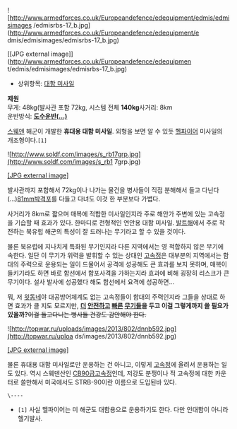 ![http://www.armedforces.co.uk/Europeandefence/edequipment/edmis/edmisimages
/edmisrbs-17_b.jpg](http://www.armedforces.co.uk/Europeandefence/edequipment/e
dmis/edmisimages/edmisrbs-17_b.jpg)

[[JPG external image]](http://www.armedforces.co.uk/Europeandefence/edequipmen
t/edmis/edmisimages/edmisrbs-17_b.jpg)

  * 상위항목: [대함 미사일](%EB%8C%80%ED%95%A8%20%EB%AF%B8%EC%82%AC%EC%9D%BC.md)  

**제원**   
무게: 48kg(발사관 포함 72kg, 시스템 전체 **140kg**사거리: 8km  
운반방식: **[도수운반(...)](http://extra1.egloos.com/3949411)**

[스웨덴](%EC%8A%A4%EC%9B%A8%EB%8D%B4.md) 해군이 개발한 **휴대용 대함 미사일**. 외형을 보면 알 수 있듯
[헬파이어](%ED%97%AC%ED%8C%8C%EC%9D%B4%EC%96%B4.md) 미사일의 개조형이다.`[1]`

![http://www.soldf.com/images/s_rb17grp.jpg](http://www.soldf.com/images/s_rb1
7grp.jpg)

[[JPG external image]](http://www.soldf.com/images/s_rb17grp.jpg)

발사관까지 포함해서 72kg이나 나가는 물건을 병사들이 직접 분해해서 들고 다닌다(...)[81mm박격포](81mm%20%EB%B0%95%EA%B2%A9%ED%8F%AC.md)를 다들고 다녀도 이것 한 부분보다 가볍다.

사거리가 8km로 짧으며 매복에 적합한 미사일인지라 주로 해안가 주변에 있는 고속정을 기습할 때 효과가 있다. 한마디로 전형적인 연안용 대함
미사일. [발트해](%EB%B0%9C%ED%8A%B8%ED%95%B4.md)에서 주로 작전하는 북유럽 해군의 특성이 잘 드러나는
무기라고 할 수 있을 것이다.

물론 북유럽에 지나치게 특화된 무기인지라 다른 지역에서는 영 적합하지 않은 무기에 속한다. 일단 이 무기가 위력을 발휘할 수 있는 상대인
[고속정](%EA%B3%A0%EC%86%8D%EC%A0%95.md)은 대부분의 지역에서는 함대의 주력으로 운용되는 일이 드물어서 공격에
성공해도 큰 효과를 보지 못하며, 매복이 들키기라도 하면 바로 함선에서 함포사격을 가하는지라 효과에 비해 굉장히 리스크가 큰 무기이다. 설사
발사에 성공했다 해도 함선에서 요격에 성공하면...

뭐, 저 [윗동네](%EB%B6%81%ED%95%9C.md)야 대공방어체계도 없는 고속정들이 함대의 주력인지라 그들을 상대로 하면
효과가 클 지도 모르지만, **[더](%ED%95%98%ED%91%BC.md)
[안전하고](%ED%95%B4%EC%84%B1.md)
[빠른](%EC%8B%9C%EC%8A%A4%EC%BF%A0%EC%95%84.md) [무기들](LOGIR.md)을 두고 이걸
그렇게까지 쓸 필요가 있을까?**<del>이걸 들고다니는 병사들 건강도 감안해야 한다.</del>

![http://topwar.ru/uploads/images/2013/802/dnnb592.jpg](http://topwar.ru/uploa
ds/images/2013/802/dnnb592.jpg)

[[JPG external image]](http://topwar.ru/uploads/images/2013/802/dnnb592.jpg)

  
물론 휴대용 대함 미사일로만 운용하는 건 아니고, 이렇게 [고속정](%EA%B3%A0%EC%86%8D%EC%A0%95.md)에 올려서
운용하는 일도 있다. 역시 스웨덴산인 [CB90급고속정](CB90%EA%B8%89%20%EA%B3%A0%EC%86%8D%EC%A0%95.md)인데, 저강도 분쟁이나 적 고속정에 대한
카운터로 쓸만해서 미국에서도 STRB-90이란 이름으로 도입된바 있다.

`\----`

  * `[1]` 사실 헬파이어는 미 해군도 대함용으로 운용하기도 한다. 다만 인대함이 아니라 헬기발사.

